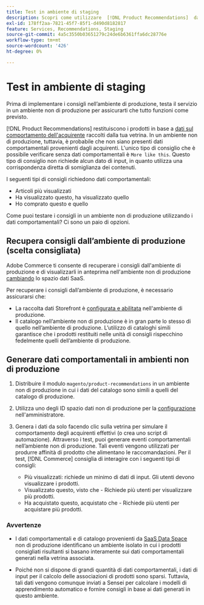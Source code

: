 ```yaml
---
title: Test in ambiente di staging
description: Scopri come utilizzare  [!DNL Product Recommendations]  dall'ambiente di produzione nell'ambiente di staging a scopo di test.
exl-id: 178ff2aa-7821-45f7-85f1-d490d8182817
feature: Services, Recommendations, Staging
source-git-commit: 4a5c3550b03651279c24de6b6361ffa6dc28776e
workflow-type: tm+mt
source-wordcount: '426'
ht-degree: 0%

---
```


# Test in ambiente di staging

Prima di implementare i consigli nell’ambiente di produzione, testa il servizio in un ambiente non di produzione per assicurarti che tutto funzioni come previsto.

[!DNL Product Recommendations] restituiscono i prodotti in base a [dati sul comportamento dell&#39;acquirente](events.md) raccolti dalla tua vetrina. In un ambiente non di produzione, tuttavia, è probabile che non siano presenti dati comportamentali provenienti dagli acquirenti. L&#39;unico tipo di consiglio che è possibile verificare senza dati comportamentali è `More like this`. Questo tipo di consiglio non richiede alcun dato di input, in quanto utilizza una corrispondenza diretta di somiglianza dei contenuti.

I seguenti tipi di consigli richiedono dati comportamentali:

- Articoli più visualizzati
- Ha visualizzato questo, ha visualizzato quello
- Ho comprato questo e quello

Come puoi testare i consigli in un ambiente non di produzione utilizzando i dati comportamentali? Ci sono un paio di opzioni.

## Recupera consigli dall’ambiente di produzione (scelta consigliata)

Adobe Commerce ti consente di recuperare i consigli dall&#39;ambiente di produzione e di visualizzarli in anteprima nell&#39;ambiente non di produzione [cambiando](settings.md) lo spazio dati SaaS.

Per recuperare i consigli dall’ambiente di produzione, è necessario assicurarsi che:

- La raccolta dati Storefront è [configurata e abilitata](install-configure.md) nell&#39;ambiente di produzione.
- Il catalogo nell’ambiente non di produzione è in gran parte lo stesso di quello nell’ambiente di produzione. L’utilizzo di cataloghi simili garantisce che i prodotti restituiti nelle unità di consigli rispecchino fedelmente quelli dell’ambiente di produzione.

## Generare dati comportamentali in ambienti non di produzione

1. Distribuire il modulo `magento/product-recommendations` in un ambiente non di produzione in cui i dati del catalogo sono simili a quelli del catalogo di produzione.

1. Utilizza uno degli ID spazio dati non di produzione per la [configurazione](../landing/saas.md#saas-configuration) nell&#39;amministratore.

1. Genera i dati da solo facendo clic sulla vetrina per simulare il comportamento degli acquirenti effettivi (o crea uno script di automazione). Attraverso i test, puoi generare eventi comportamentali nell’ambiente non di produzione. Tali eventi vengono utilizzati per produrre affinità di prodotto che alimentano le raccomandazioni. Per il test, [!DNL Commerce] consiglia di interagire con i seguenti tipi di consigli:

   - Più visualizzati: richiede un minimo di dati di input. Gli utenti devono visualizzare i prodotti.
   - Visualizzato questo, visto che - Richiede più utenti per visualizzare più prodotti.
   - Ha acquistato questo, acquistato che - Richiede più utenti per acquistare più prodotti.

### Avvertenze

- I dati comportamentali e di catalogo provenienti da [SaaS Data Space](../landing/saas.md#saas-configuration) non di produzione identificano un ambiente isolato in cui i prodotti consigliati risultanti si basano interamente sui dati comportamentali generati nella vetrina associata.

- Poiché non si dispone di grandi quantità di dati comportamentali, i dati di input per il calcolo delle associazioni di prodotti sono sparsi. Tuttavia, tali dati vengono comunque inviati a Sensei per calcolare i modelli di apprendimento automatico e fornire consigli in base ai dati generati in questo ambiente.
